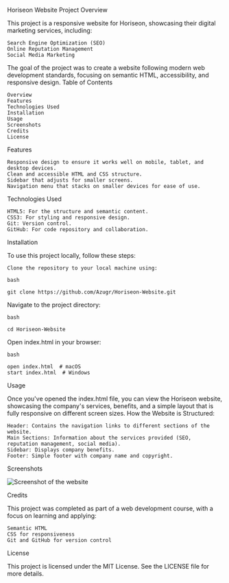 Horiseon Website Project
Overview

This project is a responsive website for Horiseon, showcasing their digital marketing services, including:

    Search Engine Optimization (SEO)
    Online Reputation Management
    Social Media Marketing

The goal of the project was to create a website following modern web development standards, focusing on semantic HTML, accessibility, and responsive design.
Table of Contents

    Overview
    Features
    Technologies Used
    Installation
    Usage
    Screenshots
    Credits
    License

Features

    Responsive design to ensure it works well on mobile, tablet, and desktop devices.
    Clean and accessible HTML and CSS structure.
    Sidebar that adjusts for smaller screens.
    Navigation menu that stacks on smaller devices for ease of use.

Technologies Used

    HTML5: For the structure and semantic content.
    CSS3: For styling and responsive design.
    Git: Version control.
    GitHub: For code repository and collaboration.

Installation

To use this project locally, follow these steps:

    Clone the repository to your local machine using:

    bash

    git clone https://github.com/Azugr/Horiseon-Website.git

Navigate to the project directory:

    bash

    cd Horiseon-Website

Open index.html in your browser:

    bash

    open index.html  # macOS
    start index.html  # Windows

Usage

Once you've opened the index.html file, you can view the Horiseon website, showcasing the company's services, benefits, and a simple layout that is fully responsive on different screen sizes.
How the Website is Structured:

    Header: Contains the navigation links to different sections of the website.
    Main Sections: Information about the services provided (SEO, reputation management, social media).
    Sidebar: Displays company benefits.
    Footer: Simple footer with company name and copyright.

Screenshots

![Screenshot of the website](./assets/Website.png)


Credits

This project was completed as part of a web development course, with a focus on learning and applying:

    Semantic HTML
    CSS for responsiveness
    Git and GitHub for version control

License

This project is licensed under the MIT License. See the LICENSE file for more details.